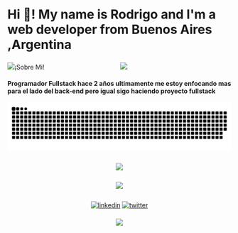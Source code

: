 <h1 align="left">Hi 👋! My name is Rodrigo and I'm a web developer from Buenos Aires ,Argentina</h1>

###
<picture> <img align="right" src="https://github.com/7oSkaaa/7oSkaaa/blob/main/Images/Right_Side.gif?raw=true" width = 250px></picture>
<picture><img src = "https://github.com/7oSkaaa/7oSkaaa/blob/main/Images/about_me.gif?raw=true" width = 50px></picture>¡Sobre Mi!
<h4 align="left">Programador Fullstack hace 2 años ultimamente me estoy enfocando mas para el lado del back-end pero igual sigo haciendo proyecto fullstack</h4>



<!--- snake -->
<div align="center">
  <img  src="https://github.com/1999AZZAR/1999AZZAR/blob/readme/resources/img/grid-snake.svg"
       alt="snake" /></a>
</div>

###

<div align="center">
   <a href="https://skillicons.dev">
    <img src="https://skillicons.dev/icons?i=nestjs,ts,git,docker,css,js,mysql,nodejs,npm,prisma,react,sass,tailwind,vite," />
  </a>
</div>

###

<div align="center">
  <img height="250" src="https://media.giphy.com/media/krkrHAEodHgzP72rTI/giphy.gif"  />
</div>


###

<!--icons and links-->
<p align="center">
<a href="https://www.linkedin.com/in/rodrigo-martinez-duvivier-525066252/" target="blank"><img align="center" src="https://user-images.githubusercontent.com/88904952/234979284-68c11d7f-1acc-4f0c-ac78-044e1037d7b0.png" alt="linkedin" height="50" width="50" /></a>
<a href="https://x.com/Rodrigoduvivier" target="blank"><img align="center" src="https://user-images.githubusercontent.com/88904952/234980676-61bfb021-ecc8-48f7-88e6-34c1b06c4a58.png" alt="twitter" height="50" width="50" /></a>   
</p>

###

<div align="center">
  <img src="https://profile-counter.glitch.me/R/count.svg?"  />
</div>

###
